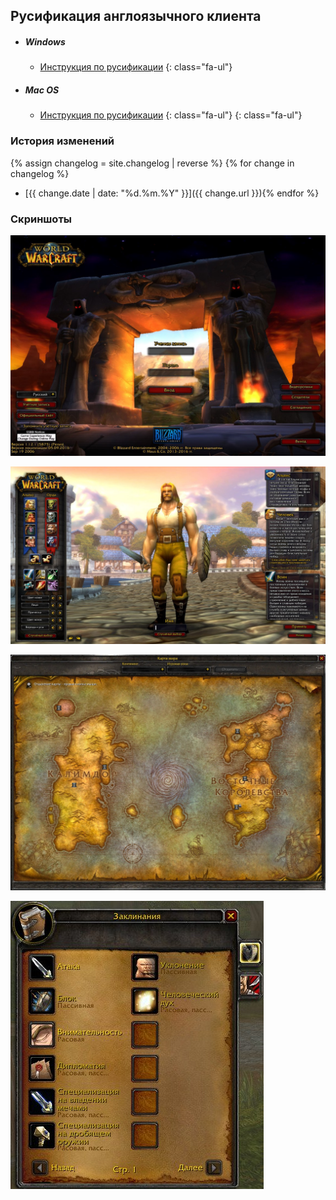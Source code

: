 ## Русификация англоязычного клиента

- ##### <i class="fa-li fa fa-windows"></i>Windows
    - <i class="fa-li fa fa-file-text-o"></i>[Инструкция по русификации](win_instruction.html)
    {: class="fa-ul"}
- ##### <i class="fa-li fa fa-apple"></i>Mac OS
    - <i class="fa-li fa fa-file-text-o"></i>[Инструкция по русификации](mac_instruction.html)
    {: class="fa-ul"}
{: class="fa-ul"}

### История изменений

{% assign changelog = site.changelog | reverse %}
{% for change in changelog %}
- [{{ change.date | date: "%d.%m.%Y" }}]({{ change.url }}){% endfor %}

### Скриншоты

![image1](assets\img\game_image_1.jpg)

![image2](assets\img\game_image_2.jpg)

![image3](assets\img\game_image_3.jpg)

![image4](assets\img\game_image_4.jpg)
